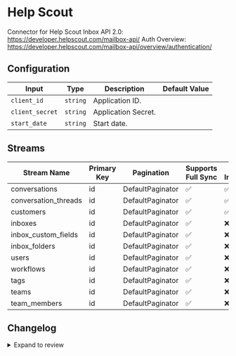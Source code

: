 # Help Scout
Connector for Help Scout Inbox API 2.0: https://developer.helpscout.com/mailbox-api/
Auth Overview: https://developer.helpscout.com/mailbox-api/overview/authentication/

## Configuration

| Input | Type | Description | Default Value |
|-------|------|-------------|---------------|
| `client_id` | `string` | Application ID.  |  |
| `client_secret` | `string` | Application Secret.  |  |
| `start_date` | `string` | Start date.  |  |

## Streams
| Stream Name | Primary Key | Pagination | Supports Full Sync | Supports Incremental |
|-------------|-------------|------------|---------------------|----------------------|
| conversations | id | DefaultPaginator | ✅ |  ✅  |
| conversation_threads | id | DefaultPaginator | ✅ |  ✅  |
| customers | id | DefaultPaginator | ✅ |  ✅  |
| inboxes | id | DefaultPaginator | ✅ |  ❌  |
| inbox_custom_fields | id | DefaultPaginator | ✅ |  ❌  |
| inbox_folders | id | DefaultPaginator | ✅ |  ❌  |
| users | id | DefaultPaginator | ✅ |  ❌  |
| workflows | id | DefaultPaginator | ✅ |  ❌  |
| tags | id | DefaultPaginator | ✅ |  ❌  |
| teams | id | DefaultPaginator | ✅ |  ❌  |
| team_members | id | DefaultPaginator | ✅ |  ❌  |

## Changelog

<details>
  <summary>Expand to review</summary>

| Version          | Date              | Pull Request                                         | Subject        |
|------------------|-------------------|------------------------------------------------------|----------------|
| 0.0.18 | 2025-06-21 | [61785](https://github.com/airbytehq/airbyte/pull/61785) | Update dependencies |
| 0.0.17 | 2025-06-14 | [61112](https://github.com/airbytehq/airbyte/pull/61112) | Update dependencies |
| 0.0.16 | 2025-05-24 | [60715](https://github.com/airbytehq/airbyte/pull/60715) | Update dependencies |
| 0.0.15 | 2025-05-10 | [59823](https://github.com/airbytehq/airbyte/pull/59823) | Update dependencies |
| 0.0.14 | 2025-05-03 | [59228](https://github.com/airbytehq/airbyte/pull/59228) | Update dependencies |
| 0.0.13 | 2025-04-26 | [58797](https://github.com/airbytehq/airbyte/pull/58797) | Update dependencies |
| 0.0.12 | 2025-04-19 | [58214](https://github.com/airbytehq/airbyte/pull/58214) | Update dependencies |
| 0.0.11 | 2025-04-12 | [57681](https://github.com/airbytehq/airbyte/pull/57681) | Update dependencies |
| 0.0.10 | 2025-04-05 | [57031](https://github.com/airbytehq/airbyte/pull/57031) | Update dependencies |
| 0.0.9 | 2025-03-29 | [56669](https://github.com/airbytehq/airbyte/pull/56669) | Update dependencies |
| 0.0.8 | 2025-03-22 | [56000](https://github.com/airbytehq/airbyte/pull/56000) | Update dependencies |
| 0.0.7 | 2025-03-08 | [55474](https://github.com/airbytehq/airbyte/pull/55474) | Update dependencies |
| 0.0.6 | 2025-03-01 | [54798](https://github.com/airbytehq/airbyte/pull/54798) | Update dependencies |
| 0.0.5 | 2025-02-22 | [54330](https://github.com/airbytehq/airbyte/pull/54330) | Update dependencies |
| 0.0.4 | 2025-02-15 | [53833](https://github.com/airbytehq/airbyte/pull/53833) | Update dependencies |
| 0.0.3 | 2025-02-08 | [53281](https://github.com/airbytehq/airbyte/pull/53281) | Update dependencies |
| 0.0.2 | 2025-02-01 | [52784](https://github.com/airbytehq/airbyte/pull/52784) | Update dependencies |
| 0.0.1 | 2025-01-28 | [52614](https://github.com/airbytehq/airbyte/pull/52614) | Initial release by [@pabloescoder](https://github.com/pabloescoder) via Connector Builder |

</details>
